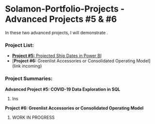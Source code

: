 # Solamon-Portfolio-Projects - Advanced Projects #5 & #6

In these two advanced projects, I will demonstrate .

### **Project List:**

  - [**Project #5:** Projected Ship Dates in Power BI](https://github.com/gsolamon/Solamon-Portfolio-Projects/tree/main/Advanced%20Project%20%235:%20Projected%20Ship%20Dates%20in%20Power%20BI)
  - [**Project #6:** Greenlist Accessories or Consolidated Operating Model](link incoming)


### **Project Summaries:**

  **Advanced Project #5: COVID-19 Data Exploration in SQL**
  
  1. Ins

  **Project #6: Greenlist Accessories or Consolidated Operating Model**
  
  1. WORK IN PROGRESS
